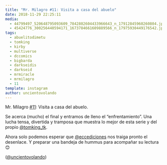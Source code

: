 ```yaml
---
title: "Mr. Milagro #11: Visita a casa del abuelo"
date: 2018-11-29 22:25:11
media: 
  - 44799497_520648795093609_7842802604433966643_n_17912845960260804.jpg
  - 45424776_300256440594171_1673784661609889566_n_17975930449176542.jpg
tags: 
  - abuelitodimetu
  - tomking
  - kirby
  - multiverse
  - dccomics
  - bigbarda
  - darkseidis
  - darkseid
  - mrmiracle
  - mrmilagro
  - 11
template: instagram
author: uncientovolando
---
```


Mr. Milagro [#11](/tags/11): Visita a casa del abuelo.


Se acerca (mucho) el final y entramos de lleno el “enfrentamiento”. Una lucha tensa, divertida y tramposa que muestra lo mejor de esta serie y del propio [@tomking_tk](https://instagram.com/tomking_tk).


Ahora solo podemos esperar que [@eccediciones](https://instagram.com/eccediciones) nos traiga pronto el desenlace. Y preparar una bandeja de hummus para acompañar su lectura 😊


([@uncientovolando](https://instagram.com/uncientovolando))
